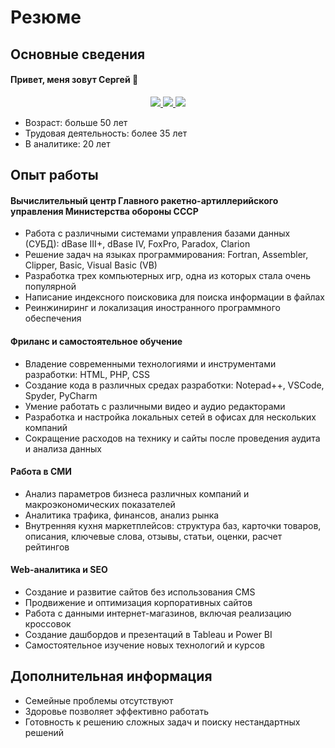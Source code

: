 # Резюме
## Основные сведения
#### Привет, меня зовут Сергей 👋
<p align='center'>
   <a href="https://t.me/sergey_silch">
       <img src="https://img.shields.io/badge/Telegram-2CA5E0?style=for-the-badge&logo=telegram&logoColor=white"/>
   </a>
   
   <a href="https://wa.me/message/EZFXSSOCGVGJO1">
       <img src="https://img.shields.io/badge/WhatsApp-25D366?style=for-the-badge&logo=WhatsApp&logoColor=white"/>
   </a>
   
   <a href="mailto:serkosil@gmail.com">
       <img src="https://img.shields.io/badge/Gmail-D14836?style=for-the-badge&logo=gmail&logoColor=white"/>
   </a>
</p>

- Возраст: больше 50 лет
- Трудовая деятельность: более 35 лет
- В аналитике: 20 лет

## Опыт работы
#### Вычислительный центр Главного ракетно-артиллерийского управления Министерства обороны СССР
- Работа с различными системами управления базами данных (СУБД): dBase III+, dBase IV, FoxPro, Paradox, Clarion
- Решение задач на языках программирования: Fortran, Assembler, Clipper, Basic, Visual Basic (VB)
- Разработка трех компьютерных игр, одна из которых стала очень популярной
- Написание индексного поисковика для поиска информации в файлах
- Реинжиниринг и локализация иностранного программного обеспечения

#### Фриланс и самостоятельное обучение
- Владение современными технологиями и инструментами разработки: HTML, PHP, CSS
- Создание кода в различных средах разработки: Notepad++, VSCode, Spyder, PyCharm
- Умение работать с различными видео и аудио редакторами
- Разработка и настройка локальных сетей в офисах для нескольких компаний
- Сокращение расходов на технику и сайты после проведения аудита и анализа данных

#### Работа в СМИ
- Анализ параметров бизнеса различных компаний и макроэкономических показателей
- Аналитика трафика, финансов, анализ рынка
- Внутренняя кухня маркетплейсов: структура баз, карточки товаров, описания, ключевые слова, отзывы, статьи, оценки, расчет рейтингов

#### Web-аналитика и SEO
- Создание и развитие сайтов без использования CMS
- Продвижение и оптимизация корпоративных сайтов
- Работа с данными интернет-магазинов, включая реализацию кроссовок
- Создание дашбордов и презентаций в Tableau и Power BI
- Самостоятельное изучение новых технологий и курсов

## Дополнительная информация
- Семейные проблемы отсутствуют
- Здоровье позволяет эффективно работать
- Готовность к решению сложных задач и поиску нестандартных решений

<!--
**serkosil/serkosil** is a ✨ _special_ ✨ repository because its `README.md` (this file) appears on your GitHub profile.

Here are some ideas to get you started:

- 🔭 I’m currently working on ...
- 🌱 I’m currently learning ...
- 👯 I’m looking to collaborate on ...
- 🤔 I’m looking for help with ...
- 💬 Ask me about ...
- 📫 How to reach me: ...
- 😄 Pronouns: ...
- ⚡ Fun fact: ...
-->
